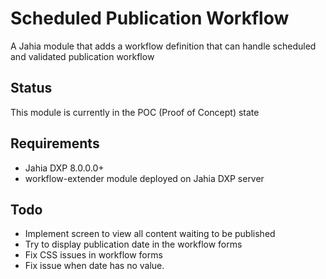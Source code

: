 # Scheduled Publication Workflow
A Jahia module that adds a workflow definition that can handle scheduled and validated publication workflow

## Status

This module is currently in the POC (Proof of Concept) state

## Requirements

- Jahia DXP 8.0.0.0+
- workflow-extender module deployed on Jahia DXP server

## Todo 

- Implement screen to view all content waiting to be published
- Try to display publication date in the workflow forms
- Fix CSS issues in workflow forms
- Fix issue when date has no value.